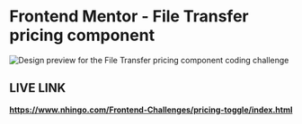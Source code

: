 # Frontend Mentor - File Transfer pricing component

![Design preview for the File Transfer pricing component coding challenge](./design/desktop-preview.jpg)

## LIVE LINK

**https://www.nhingo.com/Frontend-Challenges/pricing-toggle/index.html**
